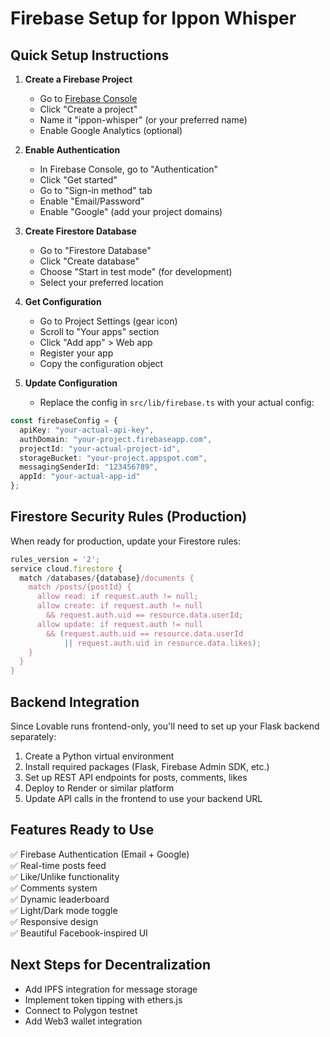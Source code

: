# Firebase Setup for Ippon Whisper

## Quick Setup Instructions

1. **Create a Firebase Project**
   - Go to [Firebase Console](https://console.firebase.google.com/)
   - Click "Create a project"
   - Name it "ippon-whisper" (or your preferred name)
   - Enable Google Analytics (optional)

2. **Enable Authentication**
   - In Firebase Console, go to "Authentication"
   - Click "Get started"
   - Go to "Sign-in method" tab
   - Enable "Email/Password"
   - Enable "Google" (add your project domains)

3. **Create Firestore Database**
   - Go to "Firestore Database"
   - Click "Create database"
   - Choose "Start in test mode" (for development)
   - Select your preferred location

4. **Get Configuration**
   - Go to Project Settings (gear icon)
   - Scroll to "Your apps" section
   - Click "Add app" > Web app
   - Register your app
   - Copy the configuration object

5. **Update Configuration**
   - Replace the config in `src/lib/firebase.ts` with your actual config:

```typescript
const firebaseConfig = {
  apiKey: "your-actual-api-key",
  authDomain: "your-project.firebaseapp.com",
  projectId: "your-actual-project-id",
  storageBucket: "your-project.appspot.com",
  messagingSenderId: "123456789",
  appId: "your-actual-app-id"
};
```

## Firestore Security Rules (Production)

When ready for production, update your Firestore rules:

```javascript
rules_version = '2';
service cloud.firestore {
  match /databases/{database}/documents {
    match /posts/{postId} {
      allow read: if request.auth != null;
      allow create: if request.auth != null 
        && request.auth.uid == resource.data.userId;
      allow update: if request.auth != null 
        && (request.auth.uid == resource.data.userId 
            || request.auth.uid in resource.data.likes);
    }
  }
}
```

## Backend Integration

Since Lovable runs frontend-only, you'll need to set up your Flask backend separately:

1. Create a Python virtual environment
2. Install required packages (Flask, Firebase Admin SDK, etc.)
3. Set up REST API endpoints for posts, comments, likes
4. Deploy to Render or similar platform
5. Update API calls in the frontend to use your backend URL

## Features Ready to Use

✅ Firebase Authentication (Email + Google)  
✅ Real-time posts feed  
✅ Like/Unlike functionality  
✅ Comments system  
✅ Dynamic leaderboard  
✅ Light/Dark mode toggle  
✅ Responsive design  
✅ Beautiful Facebook-inspired UI

## Next Steps for Decentralization

- Add IPFS integration for message storage
- Implement token tipping with ethers.js
- Connect to Polygon testnet
- Add Web3 wallet integration